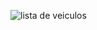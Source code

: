![lista de veiculos](https://github.com/user-attachments/assets/d59a2822-a56b-486c-bf89-5b4e5dd75611)
